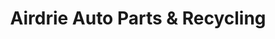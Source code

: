 ---
title: "Airdrie Auto Parts & Recycling"
url: /airdrie/airdrie-auto-parts-und-recycling/
shop: Autoteile
---